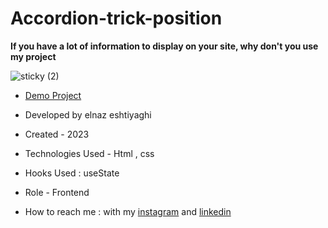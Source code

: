 # Accordion-trick-position

**If you have a lot of information to display on your site, why don't you use my project**

![sticky (2)](https://github.com/elnaz-eshtiaghi/trick.2/assets/146030206/529d4edf-dce6-429a-b553-c26f8701bc8f)

- [Demo Project]( https://elnaz-eshtiaghi.github.io/position-trick/)

- Developed by elnaz eshtiyaghi

- Created - 2023

- Technologies Used - Html , css

- Hooks Used : useState 

- Role - Frontend

- How to reach me : with my [instagram](https://www.instagram.com/elnaz_eshtiaghi) and [linkedin](https://www.linkedin.com/in/elnaz-eshtiaghi-936832290/)
